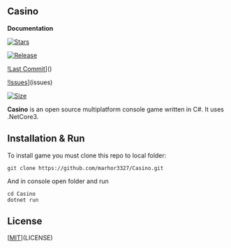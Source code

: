 ## Casino

**Documentation**

[![Stars](https://img.shields.io/github/stars/marhor3327/Casino.svg?style=social)]()

[![Release](https://img.shields.io/github/release/marhor3327/Casino.svg)]()

[!Last Commit](https://img.shields.io/github/last-commit/marhor3327/Casino.svg)]()

[!Issues](https://img.shields.io/github/issues/marhor3327/Casino.svg)](issues)

[![Size](https://img.shields.io/github/repo-size/marhor3327/Casino.svg)]()

**Casino** is an open source multiplatform console game written in C#. 
  It uses .NetCore3.

## Installation & Run

To install game you must clone this repo to local folder:

```
git clone https://github.com/marhor3327/Casino.git
```

And in console open folder and run

```
cd Casino
dotnet run
```

## License

[[MIT](https://img.shields.io/github/license/marhor3327/Casino.svg)](LICENSE)
